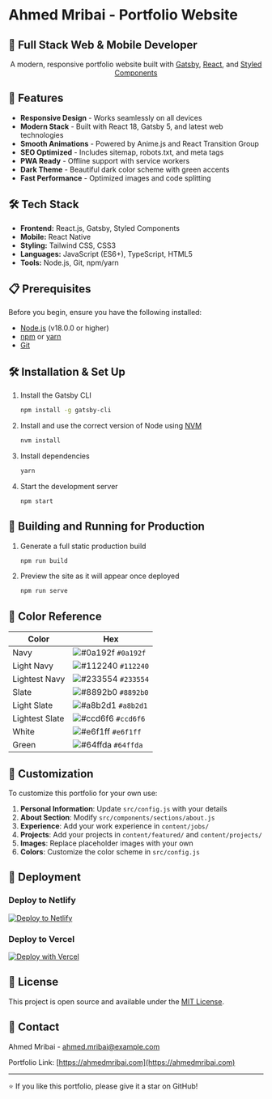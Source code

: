# Ahmed Mribai - Portfolio Website

## 🚀 Full Stack Web & Mobile Developer

<p align="center">
  A modern, responsive portfolio website built with <a href="https://www.gatsbyjs.org/" target="_blank">Gatsby</a>, <a href="https://reactjs.org/" target="_blank">React</a>, and <a href="https://styled-components.com/" target="_blank">Styled Components</a>
</p>

## 🎨 Features

- **Responsive Design** - Works seamlessly on all devices
- **Modern Stack** - Built with React 18, Gatsby 5, and latest web technologies
- **Smooth Animations** - Powered by Anime.js and React Transition Group
- **SEO Optimized** - Includes sitemap, robots.txt, and meta tags
- **PWA Ready** - Offline support with service workers
- **Dark Theme** - Beautiful dark color scheme with green accents
- **Fast Performance** - Optimized images and code splitting

## 🛠 Tech Stack

- **Frontend:** React.js, Gatsby, Styled Components
- **Mobile:** React Native
- **Styling:** Tailwind CSS, CSS3
- **Languages:** JavaScript (ES6+), TypeScript, HTML5
- **Tools:** Node.js, Git, npm/yarn

## 📋 Prerequisites

Before you begin, ensure you have the following installed:
- [Node.js](https://nodejs.org/) (v18.0.0 or higher)
- [npm](https://www.npmjs.com/) or [yarn](https://yarnpkg.com/)
- [Git](https://git-scm.com/)

## 🛠 Installation & Set Up

1. Install the Gatsby CLI

   ```sh
   npm install -g gatsby-cli
   ```

2. Install and use the correct version of Node using [NVM](https://github.com/nvm-sh/nvm)

   ```sh
   nvm install
   ```

3. Install dependencies

   ```sh
   yarn
   ```

4. Start the development server

   ```sh
   npm start
   ```

## 🚀 Building and Running for Production

1. Generate a full static production build

   ```sh
   npm run build
   ```

1. Preview the site as it will appear once deployed

   ```sh
   npm run serve
   ```

## 🎨 Color Reference

| Color          | Hex                                                                |
| -------------- | ------------------------------------------------------------------ |
| Navy           | ![#0a192f](https://via.placeholder.com/10/0a192f?text=+) `#0a192f` |
| Light Navy     | ![#112240](https://via.placeholder.com/10/0a192f?text=+) `#112240` |
| Lightest Navy  | ![#233554](https://via.placeholder.com/10/303C55?text=+) `#233554` |
| Slate          | ![#8892b0](https://via.placeholder.com/10/8892b0?text=+) `#8892b0` |
| Light Slate    | ![#a8b2d1](https://via.placeholder.com/10/a8b2d1?text=+) `#a8b2d1` |
| Lightest Slate | ![#ccd6f6](https://via.placeholder.com/10/ccd6f6?text=+) `#ccd6f6` |
| White          | ![#e6f1ff](https://via.placeholder.com/10/e6f1ff?text=+) `#e6f1ff` |
| Green          | ![#64ffda](https://via.placeholder.com/10/64ffda?text=+) `#64ffda` |

## 📝 Customization

To customize this portfolio for your own use:

1. **Personal Information**: Update `src/config.js` with your details
2. **About Section**: Modify `src/components/sections/about.js`
3. **Experience**: Add your work experience in `content/jobs/`
4. **Projects**: Add your projects in `content/featured/` and `content/projects/`
5. **Images**: Replace placeholder images with your own
6. **Colors**: Customize the color scheme in `src/config.js`

## 🚀 Deployment

### Deploy to Netlify

[![Deploy to Netlify](https://www.netlify.com/img/deploy/button.svg)](https://app.netlify.com/start/deploy?repository=https://github.com/ahmedmribai/portfolio)

### Deploy to Vercel

[![Deploy with Vercel](https://vercel.com/button)](https://vercel.com/new/clone?repository-url=https://github.com/ahmedmribai/portfolio)

## 📄 License

This project is open source and available under the [MIT License](LICENSE).

## 🤝 Contact

Ahmed Mribai - [ahmed.mribai@example.com](mailto:ahmed.mribai@example.com)

Portfolio Link: [https://ahmedmribai.com](https://ahmedmribai.com)

---

⭐️ If you like this portfolio, please give it a star on GitHub!
